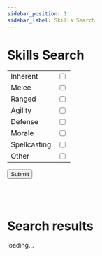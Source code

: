 ```yaml
---
sidebar_position: 1
sidebar_label: Skills Search
---
```

# Skills Search

<form action="/docs/Reference/Skill%20Search" method="GET">
  <table>
  <tbody>
    <tr>
      <td>Inherent</td>
      <td><input type="checkbox" name="filter" value="Inherent" /></td>
    </tr>
    <tr>
      <td>Melee</td>
      <td><input type="checkbox" name="filter" value="Melee" /></td>
    </tr>
    <tr>
      <td>Ranged</td>
      <td><input type="checkbox" name="filter" value="Ranged" /></td>
    </tr>
        <tr>
      <td>Agility</td>
      <td><input type="checkbox" name="filter" value="Agility" /></td>
    </tr>
        <tr>
      <td>Defense</td>
      <td><input type="checkbox" name="filter" value="Defense" /></td>
    </tr>
        <tr>
      <td>Morale</td>
      <td><input type="checkbox" name="filter" value="Morale" /></td>
    </tr>
        <tr>
      <td>Spellcasting</td>
      <td><input type="checkbox" name="filter" value="Spellcasting" /></td>
    </tr>
    <tr id='finalrow'>
      <td>Other</td>
      <td><input type="checkbox" name="filter" value="Other" /></td>
    </tr>
  </tbody>
  </table>
  <input type="submit" /> 
  <br></br><br></br>
</form>

# Search results


<div name='skillsearch'>
loading...
</div>

